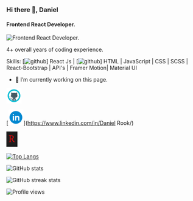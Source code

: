 ### Hi there 👋, Daniel
#### Frontend React Developer. 
![Frontend React Developer. ](https://devrook.vercel.app/favicon.ico)

4+ overall years of coding experience.

Skills: [<img src='[https://github.com/Dev-Rook/Dev-Rook/blob/main/GitHub-Icon.png](https://github.com/Dev-Rook/Dev-Rook/blob/main/React-Logo.png)' alt='github' height='40'>] React Js | [<img src='[https://github.com/Dev-Rook/Dev-Rook/blob/main/GitHub-Icon.png](https://github.com/Dev-Rook/Dev-Rook/blob/main/React-Logo.png)' alt='github' height='40'>] HTML | JavaScript | CSS | SCSS | React-Bootstrap | API's | Framer Motion| Material UI

- 🔭 I’m currently working on this page. 


[<img src='https://github.com/Dev-Rook/Dev-Rook/blob/main/GitHub-Icon.png' alt='github' height='40'>](https://github.com/Dev-Rook)

[<img src='https://github.com/Dev-Rook/Dev-Rook/blob/main/LinkedIn-Icon.png' alt='linkedin' height='40'>](https://www.linkedin.com/in/Daniel Rook/) 

[<img src='https://github.com/Dev-Rook/Dev-Rook/blob/main/Logo.jpg' alt='website' height='40'>](https://devrook.vercel.app/)  

[![Top Langs](https://github-readme-stats.vercel.app/api/top-langs/?username=Dev-Rook)](https://github.com/anuraghazra/github-readme-stats)

![GitHub stats](https://github-readme-stats.vercel.app/api?username=Dev-Rook&show_icons=true)  

![GitHub streak stats](https://github-readme-streak-stats.herokuapp.com/?user=Dev-Rook)  

![Profile views](https://gpvc.arturio.dev/Dev-Rook)  
